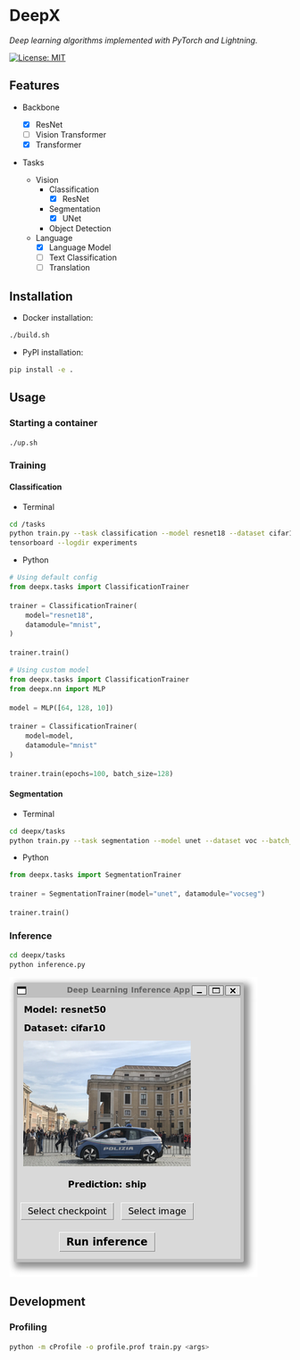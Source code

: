 # DeepX

*Deep learning algorithms implemented with PyTorch and Lightning.*

[![License: MIT](https://img.shields.io/badge/License-MIT-yellow.svg)](https://opensource.org/licenses/MIT)

## Features

- Backbone

  - [x] ResNet
  - [ ] Vision Transformer
  - [x] Transformer

- Tasks

  - Vision
    - Classification
      -  [x] ResNet
    - Segmentation
      - [x] UNet
    - Object Detection
  - Language
    - [x] Language Model
    - [ ] Text Classification
    - [ ] Translation

## Installation

- Docker installation:

```bash
./build.sh
```

- PyPI installation:

```bash
pip install -e .
```

## Usage

### Starting a container

```bash
./up.sh
```

### Training

#### Classification

- Terminal

```bash
cd /tasks
python train.py --task classification --model resnet18 --dataset cifar10 --batch_size 128 --epochs 200 --debug
tensorboard --logdir experiments
```

- Python

```python
# Using default config
from deepx.tasks import ClassificationTrainer

trainer = ClassificationTrainer(
    model="resnet18",
    datamodule="mnist",
)

trainer.train()
```

```python
# Using custom model
from deepx.tasks import ClassificationTrainer
from deepx.nn import MLP

model = MLP([64, 128, 10])

trainer = ClassificationTrainer(
    model=model,
    datamodule="mnist"
)

trainer.train(epochs=100, batch_size=128)
```

#### Segmentation

- Terminal

```bash
cd deepx/tasks
python train.py --task segmentation --model unet --dataset voc --batch_size 128 --epochs 200 --debug
```

- Python

```python
from deepx.tasks import SegmentationTrainer

trainer = SegmentationTrainer(model="unet", datamodule="vocseg")

trainer.train()
```

### Inference

```bash
cd deepx/tasks
python inference.py
```

![inference](./docs/app.png)

## Development

### Profiling

```bash
python -m cProfile -o profile.prof train.py <args>
```
